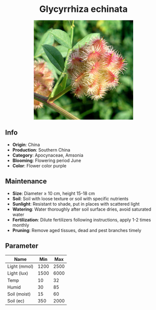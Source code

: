 <h1 align='center'>Glycyrrhiza echinata</h1>
<p align="center">
    <img 
        align='center'
        width='320'
        src="../images/glycyrrhiza echinata.png" 
        alt='Glycyrrhiza echinata' />
</p>

## Info

 - **Origin**: China
 - **Production**: Southern China
 - **Category**: Apocynaceae, Amsonia
 - **Blooming**: Flowering period June
 - **Color**: Flower color purple

## Maintenance

 - **Size**: Diameter ≥ 10 cm, height 15-18 cm
 - **Soil**: Soil with loose texture or soil with specific nutrients
 - **Sunlight**: Resistant to shade, put in places with scattered light
 - **Watering**: Water thoroughly after soil surface dries, avoid saturated water
 - **Fertilization**: Dilute fertilizers following instructions, apply 1-2 times monthly
 - **Pruning**: Remove aged tissues, dead and pest branches timely

## Parameter

| Name         | Min  | Max   |
|--------------|------|-------|
| Light (mmol) | 1200 | 2500  |
| Light (lux)  | 1500 | 6000 |
| Temp         | 10    | 32    |
| Humid        | 30   | 85    |
| Soil (moist) | 15   | 60    |
| Soil (ec)    | 350  | 2000  |